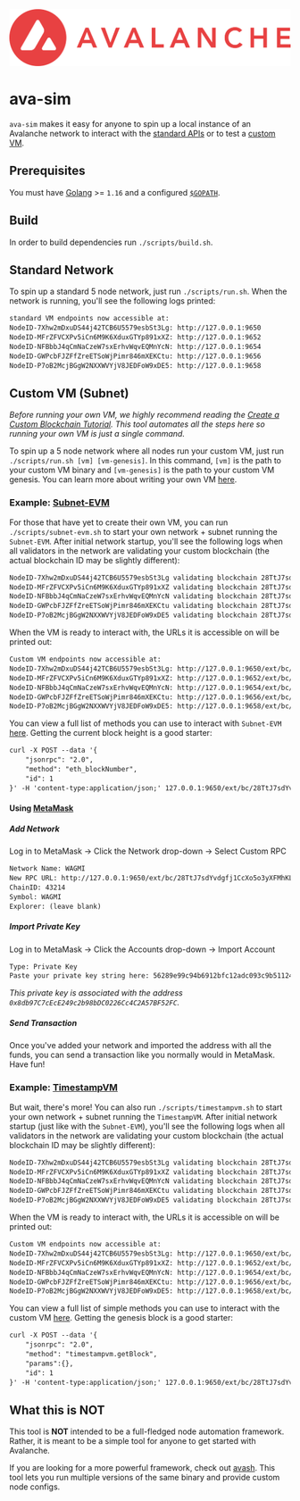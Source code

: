 <div align="center">
  <img src="resources/AvalancheLogoRed.png?raw=true">
</div>

# ava-sim
`ava-sim` makes it easy for anyone to spin up a local instance of an Avalanche network
to interact with the [standard APIs](https://docs.avax.network/build/avalanchego-apis)
or to test a [custom
VM](https://docs.avax.network/build/tutorials/platform/subnets/create-custom-blockchain).

## Prerequisites
You must have [Golang](https://golang.org/doc/install) >= `1.16` and a configured
[`$GOPATH`](https://github.com/golang/go/wiki/SettingGOPATH).

## Build

In order to build dependencies run `./scripts/build.sh`.

## Standard Network
To spin up a standard 5 node network, just run `./scripts/run.sh`. When the
network is running, you'll see the following logs printed:
```txt
standard VM endpoints now accessible at:
NodeID-7Xhw2mDxuDS44j42TCB6U5579esbSt3Lg: http://127.0.0.1:9650
NodeID-MFrZFVCXPv5iCn6M9K6XduxGTYp891xXZ: http://127.0.0.1:9652
NodeID-NFBbbJ4qCmNaCzeW7sxErhvWqvEQMnYcN: http://127.0.0.1:9654
NodeID-GWPcbFJZFfZreETSoWjPimr846mXEKCtu: http://127.0.0.1:9656
NodeID-P7oB2McjBGgW2NXXWVYjV8JEDFoW9xDE5: http://127.0.0.1:9658
```

## Custom VM (Subnet)
_Before running your own VM, we highly recommend reading the [Create a Custom
Blockchain Tutorial](https://docs.avax.network/build/tutorials/platform/create-custom-blockchain).
This tool automates all the steps here so running your own VM is just a single command._

To spin up a 5 node network where all nodes run your custom VM, just run `./scripts/run.sh [vm] [vm-genesis]`.
In this command, `[vm]` is the path to your custom VM binary and `[vm-genesis]`
is the path to your custom VM genesis. You can learn more about writing your
own VM
[here](https://docs.avax.network/build/tutorials/platform/subnets/create-a-virtual-machine-vm).

### Example: [Subnet-EVM](https://github.com/ava-labs/subnet-evm)
For those that have yet to create their own VM, you can run `./scripts/subnet-evm.sh` to start your own network + subnet running the `Subnet-EVM`. After initial network startup,
you'll see the following logs when all validators in the network are validating
your custom blockchain (the actual blockchain ID may be slightly different):
```txt
NodeID-7Xhw2mDxuDS44j42TCB6U5579esbSt3Lg validating blockchain 28TtJ7sdYvdgfj1CcXo5o3yXFMhKLrv4FQC9WhgSHgY6YNYRs2
NodeID-MFrZFVCXPv5iCn6M9K6XduxGTYp891xXZ validating blockchain 28TtJ7sdYvdgfj1CcXo5o3yXFMhKLrv4FQC9WhgSHgY6YNYRs2
NodeID-NFBbbJ4qCmNaCzeW7sxErhvWqvEQMnYcN validating blockchain 28TtJ7sdYvdgfj1CcXo5o3yXFMhKLrv4FQC9WhgSHgY6YNYRs2
NodeID-GWPcbFJZFfZreETSoWjPimr846mXEKCtu validating blockchain 28TtJ7sdYvdgfj1CcXo5o3yXFMhKLrv4FQC9WhgSHgY6YNYRs2
NodeID-P7oB2McjBGgW2NXXWVYjV8JEDFoW9xDE5 validating blockchain 28TtJ7sdYvdgfj1CcXo5o3yXFMhKLrv4FQC9WhgSHgY6YNYRs2
```

When the VM is ready to interact with, the URLs it is accessible on will be
printed out:
```txt
Custom VM endpoints now accessible at:
NodeID-7Xhw2mDxuDS44j42TCB6U5579esbSt3Lg: http://127.0.0.1:9650/ext/bc/28TtJ7sdYvdgfj1CcXo5o3yXFMhKLrv4FQC9WhgSHgY6YNYRs2
NodeID-MFrZFVCXPv5iCn6M9K6XduxGTYp891xXZ: http://127.0.0.1:9652/ext/bc/28TtJ7sdYvdgfj1CcXo5o3yXFMhKLrv4FQC9WhgSHgY6YNYRs2
NodeID-NFBbbJ4qCmNaCzeW7sxErhvWqvEQMnYcN: http://127.0.0.1:9654/ext/bc/28TtJ7sdYvdgfj1CcXo5o3yXFMhKLrv4FQC9WhgSHgY6YNYRs2
NodeID-GWPcbFJZFfZreETSoWjPimr846mXEKCtu: http://127.0.0.1:9656/ext/bc/28TtJ7sdYvdgfj1CcXo5o3yXFMhKLrv4FQC9WhgSHgY6YNYRs2
NodeID-P7oB2McjBGgW2NXXWVYjV8JEDFoW9xDE5: http://127.0.0.1:9658/ext/bc/28TtJ7sdYvdgfj1CcXo5o3yXFMhKLrv4FQC9WhgSHgY6YNYRs2
```

You can view a full list of methods you can use to interact with `Subnet-EVM` [here](https://docs.avax.network/build/avalanchego-apis/contract-chain-c-chain-api). Getting the current block height is a good starter:
```txt
curl -X POST --data '{
    "jsonrpc": "2.0",
    "method": "eth_blockNumber",
    "id": 1
}' -H 'content-type:application/json;' 127.0.0.1:9650/ext/bc/28TtJ7sdYvdgfj1CcXo5o3yXFMhKLrv4FQC9WhgSHgY6YNYRs2/rpc
```

#### Using [MetaMask](https://metamask.io/)
##### Add Network
Log in to MetaMask -> Click the Network drop-down -> Select Custom RPC
```txt
Network Name: WAGMI
New RPC URL: http://127.0.0.1:9650/ext/bc/28TtJ7sdYvdgfj1CcXo5o3yXFMhKLrv4FQC9WhgSHgY6YNYRs2/rpc
ChainID: 43214
Symbol: WAGMI
Explorer: (leave blank)
```

##### Import Private Key
Log in to MetaMask -> Click the Accounts drop-down -> Import Account
```txt
Type: Private Key
Paste your private key string here: 56289e99c94b6912bfc12adc093c9b51124f0dc54ac7a766b2bc5ccf558d8027
```
_This private key is associated with the address `0x8db97C7cEcE249c2b98bDC0226Cc4C2A57BF52FC`._

##### Send Transaction
Once you've added your network and imported the address with all the funds, you
can send a transaction like you normally would in MetaMask. Have fun!

### Example: [TimestampVM](https://github.com/ava-labs/timestampvm)
But wait, there's more! You can also run `./scripts/timestampvm.sh` to start your own network + subnet running the `TimestampVM`. After initial network startup (just like with the `Subnet-EVM`),
you'll see the following logs when all validators in the network are validating
your custom blockchain (the actual blockchain ID may be slightly different):
```txt
NodeID-7Xhw2mDxuDS44j42TCB6U5579esbSt3Lg validating blockchain 28TtJ7sdYvdgfj1CcXo5o3yXFMhKLrv4FQC9WhgSHgY6YNYRs2
NodeID-MFrZFVCXPv5iCn6M9K6XduxGTYp891xXZ validating blockchain 28TtJ7sdYvdgfj1CcXo5o3yXFMhKLrv4FQC9WhgSHgY6YNYRs2
NodeID-NFBbbJ4qCmNaCzeW7sxErhvWqvEQMnYcN validating blockchain 28TtJ7sdYvdgfj1CcXo5o3yXFMhKLrv4FQC9WhgSHgY6YNYRs2
NodeID-GWPcbFJZFfZreETSoWjPimr846mXEKCtu validating blockchain 28TtJ7sdYvdgfj1CcXo5o3yXFMhKLrv4FQC9WhgSHgY6YNYRs2
NodeID-P7oB2McjBGgW2NXXWVYjV8JEDFoW9xDE5 validating blockchain 28TtJ7sdYvdgfj1CcXo5o3yXFMhKLrv4FQC9WhgSHgY6YNYRs2
```

When the VM is ready to interact with, the URLs it is accessible on will be
printed out:
```txt
Custom VM endpoints now accessible at:
NodeID-7Xhw2mDxuDS44j42TCB6U5579esbSt3Lg: http://127.0.0.1:9650/ext/bc/28TtJ7sdYvdgfj1CcXo5o3yXFMhKLrv4FQC9WhgSHgY6YNYRs2
NodeID-MFrZFVCXPv5iCn6M9K6XduxGTYp891xXZ: http://127.0.0.1:9652/ext/bc/28TtJ7sdYvdgfj1CcXo5o3yXFMhKLrv4FQC9WhgSHgY6YNYRs2
NodeID-NFBbbJ4qCmNaCzeW7sxErhvWqvEQMnYcN: http://127.0.0.1:9654/ext/bc/28TtJ7sdYvdgfj1CcXo5o3yXFMhKLrv4FQC9WhgSHgY6YNYRs2
NodeID-GWPcbFJZFfZreETSoWjPimr846mXEKCtu: http://127.0.0.1:9656/ext/bc/28TtJ7sdYvdgfj1CcXo5o3yXFMhKLrv4FQC9WhgSHgY6YNYRs2
NodeID-P7oB2McjBGgW2NXXWVYjV8JEDFoW9xDE5: http://127.0.0.1:9658/ext/bc/28TtJ7sdYvdgfj1CcXo5o3yXFMhKLrv4FQC9WhgSHgY6YNYRs2
```

You can view a full list of simple methods you can use to interact with the
custom VM [here](https://docs.avax.network/build/tutorials/platform/subnets/create-custom-blockchain#interact-with-the-new-blockchain). Getting the genesis block is a good starter:
```txt
curl -X POST --data '{
    "jsonrpc": "2.0",
    "method": "timestampvm.getBlock",
    "params":{},
    "id": 1
}' -H 'content-type:application/json;' 127.0.0.1:9650/ext/bc/28TtJ7sdYvdgfj1CcXo5o3yXFMhKLrv4FQC9WhgSHgY6YNYRs2
```

## What this is NOT
This tool is **NOT** intended to be a full-fledged node automation framework.
Rather, it is meant to be a simple tool for anyone to get started with
Avalanche.

If you are looking for a more powerful framework, check out [avash](https://github.com/ava-labs/avash). This tool lets
you run multiple versions of the same binary and provide custom node configs.
